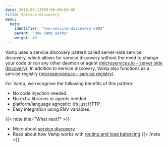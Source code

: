 ```yaml
---
date: 2016-09-13T09:00:00+00:00
title: Service discovery
menu:
  main:
    identifier: "hvw-service-discovery-v092"
    parent: "How Vamp works"
    weight: 40
---
```


Vamp uses a service discovery pattern called server-side service discovery, which allows for service discovery without the need to change your code or run any other daemon or agent ([microservices.io - server side discovery](http://microservices.io/patterns/server-side-discovery.html)). In addition to service discovery, Vamp also functions as a service registry ([microservices.io - service registry](http://microservices.io/patterns/service-registry.html)).

For Vamp, we recognise the following benefits of this pattern:

* No code injection needed.
* No extra libraries or agents needed.
* platform/language agnostic: it’s just HTTP.
* Easy integration using ENV variables.

{{< note title="What next?" >}}
* More about [service discovery](/documentation/using-vamp/v0.9.2/service-discovery)
* Read about how Vamp works with [routing and load balancing](/documentation/how-vamp-works/v0.9.2/routing-and-load-balancing)
{{< /note >}}